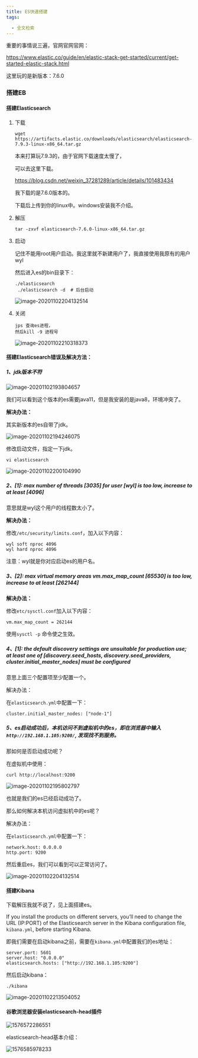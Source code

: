 ```yaml
---
title: ES快速搭建
tags:

  - 全文检索
---
```


重要的事情说三遍，官网官网官网：

https://www.elastic.co/guide/en/elastic-stack-get-started/current/get-started-elastic-stack.html

这里玩的是新版本：7.6.0



### 搭建EB

#### 搭建Elasticsearch

1. 下载

   ```
   wget https://artifacts.elastic.co/downloads/elasticsearch/elasticsearch-7.9.3-linux-x86_64.tar.gz
   ```

   本来打算玩7.9.3的，由于官网下载速度太慢了，

   可以去这里下载。

   https://blog.csdn.net/weixin_37281289/article/details/101483434

   我下载的是7.6.0版本的。

   下载后上传到你的linux中。windows安装我不介绍。

2. 解压

   ```
   tar -zxvf elasticsearch-7.6.0-linux-x86_64.tar.gz 
   ```

3. 启动

   记住不能用root用户启动。我这里就不新建用户了，我直接使用我原有的用户wyl

   然后进入es的bin目录下：

   ```
   ./elasticsearch
    ./elasticsearch -d  # 后台启动
   ```

   ![image-20201102204132514](https://cdn.jsdelivr.net/gh/joelovealonge/noteimgs/image-20201102204132514.png)

4. 关闭

   ```
   jps 查询es进程，
   然后kill -9 进程号
   ```

   ![image-20201102210318373](https://cdn.jsdelivr.net/gh/joelovealonge/noteimgs/image-20201102210318373.png)



#### 搭建Elasticsearch错误及解决方法：

##### 1、jdk版本不符

![image-20201102193804657](https://cdn.jsdelivr.net/gh/joelovealonge/noteimgs/image-20201102193804657.png)

我们可以看到这个版本的es需要java11，但是我安装的是java8，环境冲突了。

**解决办法：**

其实新版本的es自带了jdk。

![image-20201102194246075](https://cdn.jsdelivr.net/gh/joelovealonge/noteimgs/image-20201102194246075.png)

修改启动文件，指定一下jdk。

`vi elasticsearch `

![image-20201102200104990](https://cdn.jsdelivr.net/gh/joelovealonge/noteimgs/image-20201102200104990.png)



##### 2、[1]: max number of threads [3035] for user [wyl] is too low, increase to at least [4096] 

意思就是wyl这个用户的线程数太小了。

**解决办法：**

修改`/etc/security/limits.conf`，加入以下内容：

```
wyl soft nproc 4096
wyl hard nproc 4096
```

注意：wyl就是你对应启动es的用户名。



##### 3、[2]: max virtual memory areas vm.max_map_count [65530] is too low, increase to at least [262144]

**解决办法：**

修改`etc/sysctl.conf`加入以下内容：

```
vm.max_map_count = 262144
```

使用`sysctl -p` 命令使之生效。



##### 4、[1]: the default discovery settings are unsuitable for production use; at least one of [discovery.seed_hosts, discovery.seed_providers, cluster.initial_master_nodes] must be configured

意思上面三个配置项至少配置一个。

解决办法：

在`elasticsearch.yml`中配置一下：

```
cluster.initial_master_nodes: ["node-1"]
```



##### 5、es启动成功后，本机访问不到虚拟机中的es，即在浏览器中输入 `http://192.168.1.105:9200/`, 发现找不到服务。

那如何是否启动成功呢？

在虚拟机中使用：

`curl http://localhost:9200` 

![image-20201102195802797](https://cdn.jsdelivr.net/gh/joelovealonge/noteimgs/image-20201102195802797.png)

也就是我们的es已经启动成功了。

那么如何解决本机访问虚拟机中的es呢？

解决办法：

在`elasticsearch.yml`中配置一下：

```
network.host: 0.0.0.0
http.port: 9200
```

然后重启es，我们可以看到可以正常访问了。

![image-20201102204132514](https://cdn.jsdelivr.net/gh/joelovealonge/noteimgs/image-20201102204132514.png)



#### 搭建Kibana

下载解压我就不说了，见上面搭建es。

If you install the products on different servers, you’ll need to change the URL (IP:PORT) of the Elasticsearch server in the Kibana configuration file, `kibana.yml`, before starting Kibana.

即我们需要在启动kibana之前，需要在`kibana.yml`中配置我们的es地址：

```
server.port: 5601
server.host: "0.0.0.0"
elasticsearch.hosts: ["http://192.168.1.105:9200"]
```

然后启动kibana：

```
./kibana
```

![image-20201102213504052](https://cdn.jsdelivr.net/gh/joelovealonge/noteimgs/image-20201102213504052.png)



#### 谷歌浏览器安装elasticsearch-head插件

![1576572286551](https://cdn.jsdelivr.net/gh/joelovealonge/noteimgs/1576572286551.png)

elasticsearch-head基本介绍：

![1576585978233](https://cdn.jsdelivr.net/gh/joelovealonge/noteimgs/1576585978233.png)